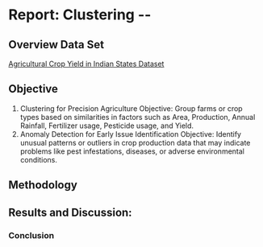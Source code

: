 # Report: Clustering --

## Overview Data Set
[Agricultural Crop Yield in Indian States Dataset](https://www.kaggle.com/datasets/akshatgupta7/crop-yield-in-indian-states-dataset)
## Objective
1. Clustering for Precision Agriculture
Objective: Group farms or crop types based on similarities in factors such as Area, Production, Annual Rainfall, Fertilizer usage, Pesticide usage, and Yield.
2. Anomaly Detection for Early Issue Identification
Objective: Identify unusual patterns or outliers in crop production data that may indicate problems like pest infestations, diseases, or adverse environmental conditions.
## Methodology

## Results and Discussion:

### Conclusion


